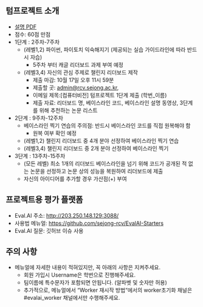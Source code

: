 
## 텀프로젝트 소개
- [설명 PDF](https://github.com/sejongresearch/ComputerVision/blob/main/LectureNote/%5B%E1%84%8F%E1%85%A5%E1%86%B7%E1%84%91%E1%85%B2%E1%84%90%E1%85%A5%E1%84%87%E1%85%B5%E1%84%8C%E1%85%A5%E1%86%AB%5D%5B1%E1%84%8C%E1%85%AE%E1%84%8E%E1%85%A1%5D%20%E1%84%80%E1%85%AA%E1%84%86%E1%85%A9%E1%86%A8%E1%84%89%E1%85%A9%E1%84%80%E1%85%A2%20I%20(2021).pdf)
- 점수: 60점 만점
- 1단계 : 2주차-7주차
  - (레벨1,2) 파이썬, 파이토치 익숙해지기 (제공되는 실습 가이드라인에 따라 반드시 자습) 
    - 5주차 부터 캐글 리더보드 과제 부여 예정
  - (레벨3,4) 자신의 관심 주제로 챌린지 리더보드 제작 
    - 제출 마감: 10월 17일 오후 11시 59분 
    - 제출할 곳: admin@rcv.sejong.ac.kr, 
    - 이메일 제목:[컴퓨터비전] 텀프로젝트 1단계 제출 (학번_이름)
    - 제출 자료: 리더보드 명, 베이스라인 코드, 베이스라인 설명 동영상, 3단계를 위해 추천하는 논문 리스트
- 2단계 : 9주차-12주차
  - 베이스라인 찍기 연습의 주의점: 반드시 베이스라인 코드를 직접 원복해야 함
    - 원복 여부 확인 예정 
  - (레벨1,2) 챌린지 리더보드 중 4개 분야 선정하여 베이스라인 찍기 연습 
  - (레벨3,4) 챌린지 리더보드 중 2개 분야 선정하여 베이스라인 찍기 
- 3단계 : 13주차-15주차
  - (모든 레벨) 최소 1개의 리더보드 베이스라인을 넘기 위해 코드가 공개된 적 없는 논문을 선정하고 논문 상의 성능을 복원하여 리더보드에 제출
  - 자신의 아이디어를 추가할 경우 가산점(+) 부여

## 프로젝트용 평가 플랫폼
- Eval.AI 주소: http://203.250.148.129:3088/
- 사용법 메뉴얼: https://github.com/sejong-rcv/EvalAI-Starters
- Eval.AI 질문: 깃허브 이슈 사용

## 주의 사항 
- 메뉴얼에 자세한 내용이 적혀있지만, 꼭 아래의 사항은 지켜주세요.
  - 회원 가입시 Username은 학번으로 진행해주세요.
  - 팀이름에 특수문자가 포함되면 안됩니다. (알파벳 및 숫자만 허용)
  - 추가적으로, 메뉴얼에서 “Worker 재시작 방법“에서의 worker초기화 채널은 #evalai_worker 채널에서만 수행해주세요.
